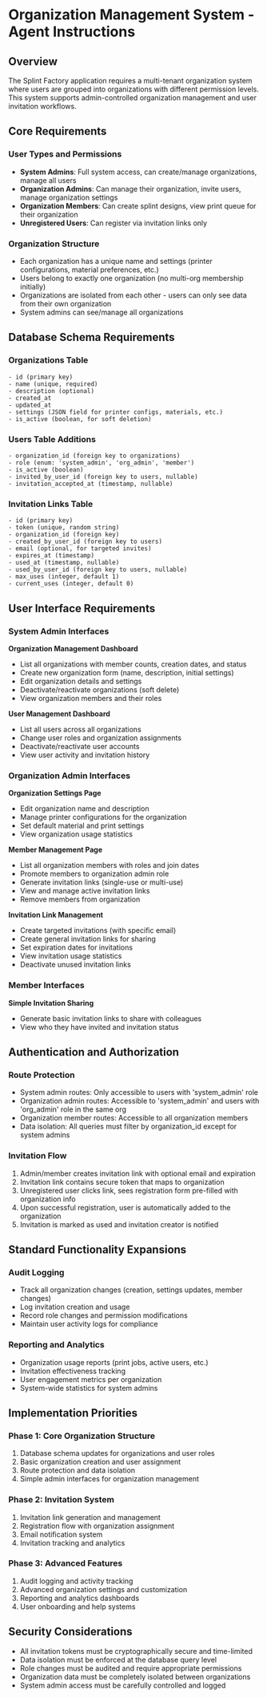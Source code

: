 # Organization Management System - Agent Instructions

## Overview
The Splint Factory application requires a multi-tenant organization system where users are grouped into organizations with different permission levels. This system supports admin-controlled organization management and user invitation workflows.

## Core Requirements

### User Types and Permissions
- **System Admins**: Full system access, can create/manage organizations, manage all users
- **Organization Admins**: Can manage their organization, invite users, manage organization settings
- **Organization Members**: Can create splint designs, view print queue for their organization
- **Unregistered Users**: Can register via invitation links only

### Organization Structure
- Each organization has a unique name and settings (printer configurations, material preferences, etc.)
- Users belong to exactly one organization (no multi-org membership initially)
- Organizations are isolated from each other - users can only see data from their own organization
- System admins can see/manage all organizations

## Database Schema Requirements

### Organizations Table
```
- id (primary key)
- name (unique, required)
- description (optional)
- created_at
- updated_at
- settings (JSON field for printer configs, materials, etc.)
- is_active (boolean, for soft deletion)
```

### Users Table Additions
```
- organization_id (foreign key to organizations)
- role (enum: 'system_admin', 'org_admin', 'member')
- is_active (boolean)
- invited_by_user_id (foreign key to users, nullable)
- invitation_accepted_at (timestamp, nullable)
```

### Invitation Links Table
```
- id (primary key)
- token (unique, random string)
- organization_id (foreign key)
- created_by_user_id (foreign key to users)
- email (optional, for targeted invites)
- expires_at (timestamp)
- used_at (timestamp, nullable)
- used_by_user_id (foreign key to users, nullable)
- max_uses (integer, default 1)
- current_uses (integer, default 0)
```

## User Interface Requirements

### System Admin Interfaces
**Organization Management Dashboard**
- List all organizations with member counts, creation dates, and status
- Create new organization form (name, description, initial settings)
- Edit organization details and settings
- Deactivate/reactivate organizations (soft delete)
- View organization members and their roles

**User Management Dashboard**
- List all users across all organizations
- Change user roles and organization assignments
- Deactivate/reactivate user accounts
- View user activity and invitation history

### Organization Admin Interfaces
**Organization Settings Page**
- Edit organization name and description
- Manage printer configurations for the organization
- Set default material and print settings
- View organization usage statistics

**Member Management Page**
- List all organization members with roles and join dates
- Promote members to organization admin role
- Generate invitation links (single-use or multi-use)
- View and manage active invitation links
- Remove members from organization

**Invitation Link Management**
- Create targeted invitations (with specific email)
- Create general invitation links for sharing
- Set expiration dates for invitations
- View invitation usage statistics
- Deactivate unused invitation links

### Member Interfaces
**Simple Invitation Sharing**
- Generate basic invitation links to share with colleagues
- View who they have invited and invitation status

## Authentication and Authorization

### Route Protection
- System admin routes: Only accessible to users with 'system_admin' role
- Organization admin routes: Accessible to 'system_admin' and users with 'org_admin' role in the same org
- Organization member routes: Accessible to all organization members
- Data isolation: All queries must filter by organization_id except for system admins

### Invitation Flow
1. Admin/member creates invitation link with optional email and expiration
2. Invitation link contains secure token that maps to organization
3. Unregistered user clicks link, sees registration form pre-filled with organization info
4. Upon successful registration, user is automatically added to the organization
5. Invitation is marked as used and invitation creator is notified

## Standard Functionality Expansions

### Audit Logging
- Track all organization changes (creation, settings updates, member changes)
- Log invitation creation and usage
- Record role changes and permission modifications
- Maintain user activity logs for compliance

### Reporting and Analytics
- Organization usage reports (print jobs, active users, etc.)
- Invitation effectiveness tracking
- User engagement metrics per organization
- System-wide statistics for system admins

## Implementation Priorities

### Phase 1: Core Organization Structure
1. Database schema updates for organizations and user roles
2. Basic organization creation and user assignment
3. Route protection and data isolation
4. Simple admin interfaces for organization management

### Phase 2: Invitation System
1. Invitation link generation and management
2. Registration flow with organization assignment
3. Email notification system
4. Invitation tracking and analytics

### Phase 3: Advanced Features
1. Audit logging and activity tracking
2. Advanced organization settings and customization
3. Reporting and analytics dashboards
4. User onboarding and help systems

## Security Considerations
- All invitation tokens must be cryptographically secure and time-limited
- Data isolation must be enforced at the database query level
- Role changes must be audited and require appropriate permissions
- Organization data must be completely isolated between organizations
- System admin access must be carefully controlled and logged

